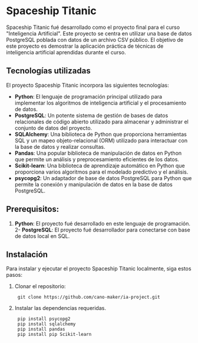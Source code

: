 # Spaceship Titanic

Spaceship Titanic fué desarrollado como el proyecto final para el curso "Inteligencia Artificial". Este proyecto se centra en utilizar una base de datos PostgreSQL poblada con datos de un archivo CSV público. El objetivo de este proyecto es demostrar la aplicación práctica de técnicas de inteligencia artificial aprendidas durante el curso.

## Tecnologías utilizadas

El proyecto Spaceship Titanic incorpora las siguientes tecnologías:

- **Python**: El lenguaje de programación principal utilizado para implementar los algoritmos de inteligencia artificial y el procesamiento de datos.
- **PostgreSQL**: Un potente sistema de gestión de bases de datos relacionales de código abierto utilizado para almacenar y administrar el conjunto de datos del proyecto.
- **SQLAlchemy**: Una biblioteca de Python que proporciona herramientas SQL y un mapeo objeto-relacional (ORM) utilizado para interactuar con la base de datos y realizar consultas.
- **Pandas**: Una popular biblioteca de manipulación de datos en Python que permite un análisis y preprocesamiento eficientes de los datos.
- **Scikit-learn**: Una biblioteca de aprendizaje automático en Python que proporciona varios algoritmos para el modelado predictivo y el análisis.
- **psycopg2**: Un adaptador de base de datos PostgreSQL para Python que permite la conexión y manipulación de datos en la base de datos PostgreSQL.

## Prerequisitos:

1. **Python**: El proyecto fué desarrollado en este lenguaje de programación.
2- **PostgreSQL**: El proyecto fué desarrollador para conectarse con base de datos local en SQL.


## Instalación

Para instalar y ejecutar el proyecto Spaceship Titanic localmente, siga estos pasos:

1. Clonar el repositorio:

		git clone https://github.com/cano-maker/ia-project.git

2. Instalar las dependencias requeridas.

		pip install psycopg2
		pip install sqlalchemy
		pip install pandas
		pip install pip Scikit-learn
